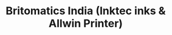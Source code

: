 ---
title: "Britomatics India (Inktec inks & Allwin Printer)"
url: /new-delhi/britomatics-india-inktec-inks-and-allwin-printer/
shop: copyshop
---